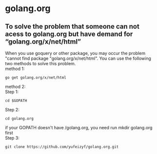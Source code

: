 # golang.org
## To solve the problem that someone can not acess to golang.org but have demand for “golang.org/x/net/html”  
  
When you use goquery or other package, you may occur the problem "cannot find package "golang.org/x/net/html". You can use the following two methods to solve this problem.    
method 1:
<pre><code>go get golang.org/x/net/html</code></pre>
  
method 2:   
Step 1:
<pre><code>cd $GOPATH</code></pre>  
Step 2:
<pre><code>cd golang.org</code></pre>
if your GOPATH doesn't have /golang.org, you need run mkdir golang.org first  
Step 3:
<pre><code>git clone https://github.com/yufeizyf/golang.org.git</code></pre>    
